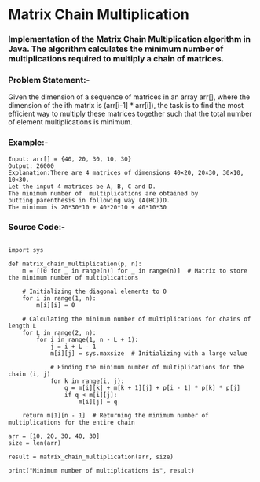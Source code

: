 # Matrix Chain Multiplication 
### Implementation of the Matrix Chain Multiplication algorithm in Java. The algorithm calculates the minimum number of multiplications required to multiply a chain of matrices.

### Problem Statement:- 
Given the dimension of a sequence of matrices in an array arr[], where the dimension of the ith matrix is (arr[i-1] * arr[i]), the task is to find the most efficient way to multiply these matrices together such that the total number of element multiplications is minimum.

### Example:- 

~~~
Input: arr[] = {40, 20, 30, 10, 30}
Output: 26000
Explanation:There are 4 matrices of dimensions 40×20, 20×30, 30×10, 10×30.
Let the input 4 matrices be A, B, C and D.
The minimum number of  multiplications are obtained by 
putting parenthesis in following way (A(BC))D.
The minimum is 20*30*10 + 40*20*10 + 40*10*30
~~~

### Source Code:- 

~~~

import sys

def matrix_chain_multiplication(p, n):
    m = [[0 for _ in range(n)] for _ in range(n)]  # Matrix to store the minimum number of multiplications

    # Initializing the diagonal elements to 0
    for i in range(1, n):
        m[i][i] = 0

    # Calculating the minimum number of multiplications for chains of length L
    for L in range(2, n):
        for i in range(1, n - L + 1):
            j = i + L - 1
            m[i][j] = sys.maxsize  # Initializing with a large value

            # Finding the minimum number of multiplications for the chain (i, j)
            for k in range(i, j):
                q = m[i][k] + m[k + 1][j] + p[i - 1] * p[k] * p[j]
                if q < m[i][j]:
                    m[i][j] = q

    return m[1][n - 1]  # Returning the minimum number of multiplications for the entire chain

arr = [10, 20, 30, 40, 30]
size = len(arr)

result = matrix_chain_multiplication(arr, size)

print("Minimum number of multiplications is", result)


~~~
